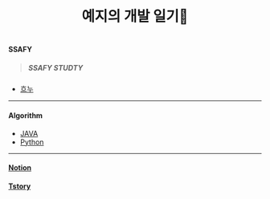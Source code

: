 <h1 align="center">  예지의 개발 일기👋    <h1>
  
#### SSAFY 
> ##### SSAFY STUDTY
- [흐누](https://github.com/Doppio1101/hnuStudy)


------------------------------
#### Algorithm
- [JAVA](https://github.com/an7188/Algorithm_JAVA)
- [Python](https://github.com/an7188/Algorithm_Python)

------------------------------


#### [Notion](https://www.notion.so/f6d96c134c3540bb83b71b9f5d80af22)
#### [Tstory](https://yeacoding.tistory.com/)
  
  
  
<!--
**an7188/an7188** is a ✨ _special_ ✨ repository because its `README.md` (this file) appears on your GitHub profile.

Here are some ideas to get you started:

- 🔭 I’m currently working on ...
- 🌱 I’m currently learning ...
- 👯 I’m looking to collaborate on ...
- 🤔 I’m looking for help with ...
- 💬 Ask me about ...
- 📫 How to reach me: ...
- 😄 Pronouns: ...
- ⚡ Fun fact: ...
-->
